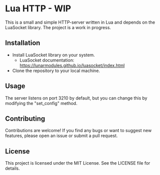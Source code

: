 # Lua HTTP - WIP

This is a small and simple HTTP-server written in Lua and depends on the LuaSocket library.
The project is a work in progress.

## Installation

- Install LuaSocket library on your system.
    - LuaSocket documentation: https://lunarmodules.github.io/luasocket/index.html
- Clone the repository to your local machine.

## Usage
The server listens on port 3210 by default, but you can change this by modifying the "set_config" method.

## Contributing
Contributions are welcome! If you find any bugs or want to suggest new features, please open an issue or submit a pull request.

## License
This project is licensed under the MIT License. See the LICENSE file for details.
